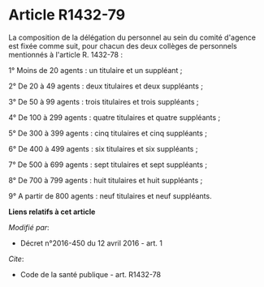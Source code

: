 # Article R1432-79

La composition de la délégation du personnel au sein du comité d'agence est fixée comme suit, pour chacun des deux collèges
de personnels mentionnés à l'article R. 1432-78 : 

1° Moins de 20 agents : un titulaire et un suppléant ; 

2° De 20 à 49 agents : deux titulaires et deux suppléants ; 

3° De 50 à 99 agents : trois titulaires et trois suppléants ; 

4° De 100 à 299 agents : quatre titulaires et quatre suppléants ; 

5° De 300 à 399 agents : cinq titulaires et cinq suppléants ;

6° De 400 à 499 agents : six titulaires et six suppléants ;

7° De 500 à 699 agents : sept titulaires et sept suppléants ;

8° De 700 à 799 agents : huit titulaires et huit suppléants ;

9° A partir de 800 agents : neuf titulaires et neuf suppléants.

**Liens relatifs à cet article**

_Modifié par_:

  - Décret n°2016-450 du 12 avril 2016 - art. 1

_Cite_:

  - Code de la santé publique - art. R1432-78
